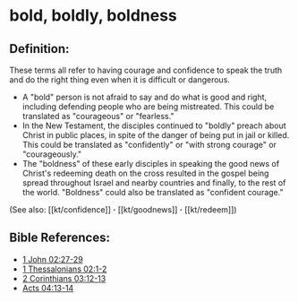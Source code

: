 # bold, boldly, boldness #

## Definition: ##

These terms all refer to having courage and confidence to speak the truth and do the right thing even when it is difficult or dangerous. 

* A "bold" person is not afraid to say and do what is good and right, including defending people who are being mistreated. This could be translated as "courageous" or "fearless."
* In the New Testament, the disciples continued to "boldly" preach about Christ in public places, in spite of the danger of being put in jail or killed. This could be translated as "confidently" or "with strong courage" or "courageously."
* The "boldness" of these early disciples in speaking the good news of Christ's redeeming death on the cross resulted in the gospel being spread throughout Israel and nearby countries and finally, to the rest of the world. "Boldness" could also be translated as "confident courage."

(See also: [[kt/confidence]] **·** [[kt/goodnews]] **·** [[kt/redeem]])

## Bible References: ##

* [1 John 02:27-29](en/tn/1jn/help/02/27)
* [1 Thessalonians 02:1-2](en/tn/1th/help/02/01)
* [2 Corinthians 03:12-13](en/tn/2co/help/03/12)
* [Acts 04:13-14](en/tn/act/help/04/13)